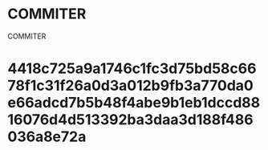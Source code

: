 # COMMITER
COMMITER






# 4418c725a9a1746c1fc3d75bd58c6678f1c31f26a0d3a012b9fb3a770da0e66adcd7b5b48f4abe9b1eb1dccd8816076d4d513392ba3daa3d188f486036a8e72a
